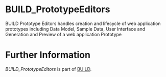 BUILD_PrototypeEditors
===============
BUILD Prototype Editors handles creation and lifecycle of web application prototypes including Data Model, Sample Data, User Interface and Generation and Preview of a web application Prototype

Further Information
======================

*BUILD_PrototypeEditors* is part of [BUILD](https://github.com/SAP/BUILD/blob/master/README.md).
